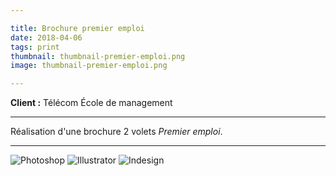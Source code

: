 ```yaml
---

title: Brochure premier emploi
date: 2018-04-06
tags: print
thumbnail: thumbnail-premier-emploi.png
image: thumbnail-premier-emploi.png

---
```


**Client :** Télécom École de management

---

Réalisation d'une brochure 2 volets *Premier emploi*.

---

![Photoshop](/images/icons/photoshop.svg)
![Illustrator](/images/icons/illustrator.svg)
![Indesign](/images/icons/indesign.svg)
